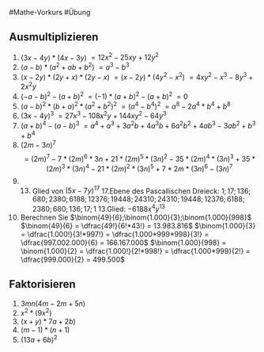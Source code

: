 #Mathe-Vorkurs #Übung
## Ausmultiplizieren
1. $(3x-4y)*(4x-3y)$
   $= 12x^2 - 25xy + 12y^2$
2. $(a-b)*(a^2+ab+b^2)$
   $= a^3 - b^3$
3. $(x-2y)*(2y+x)*(2y-x)$
   $= (x - 2y)*(4y^2 - x^2)$
   $= 4xy^2 - x^3 - 8y^3 + 2x^2y$
4. $(-a-b)^2-(a+b)^2$
   $= (-1)*(a + b)^2 - (a + b)^2$
   $= 0$
5. $(a-b)^2*(b+a)^2*(a^2+b^2)^2$
   $= (a^4 - b^4)^2$
   $= a^8 - 2a^4*b^4 + b^8$
6. $(3x-4y)^3$
   $= 27x^3 - 108x^2y + 144xy^2 - 64y^3$
7. $(a+b)^4-(a-b)^3$
   $= a^4 + a^3 + 3a^2b + 4a^3b + 6a^2b^2 + 4ab^3 - 3ab^2 + b^3 + b^4$
8. $(2m-3n)^7$
    $$= (2m)^7 - 7 * (2m)^6*3n + 21 * (2m)^5*(3n)^2 - 35 * (2m)^4*(3n)^3 + 35 * (2m)^3*(3n)^4 - 21 * (2m)^2*(3n)^5 + 7 * 2m*(3n)^6 - (3n)^7$$
9. 13. Glied von $(5x-7y)^{17}$
   17.Ebene des Pascallischen Dreieck:
   $1;17;136;680;2380;6188;12376;19448;24310;24310;19448;12376;6188;2380;680;136;17;1$
   13.Glied: $-6188x^4y^{13}$
10. Berechnen Sie $\binom{49}{6};\binom{1.000}{3};\binom{1.000}{998}$
    $\binom{49}{6} = \dfrac{49!}{6!*43!} = 13.983.816$
    $\binom{1.000}{3} = \dfrac{1.000!}{3!*997!} = \dfrac{1.000*999*998}{3!} = \dfrac{997.002.000}{6} = 166.167.000$
    $\binom{1.000}{998} = \binom{1.000}{2} = \dfrac{1.000!}{2!*998!} = \dfrac{1.000*999}{2!} = \dfrac{999.000}{2} = 499.500$

## Faktorisieren
1. $3mn(4m - 2m + 5n)$
2. $x^2 * (9x^2)$
3. $(x+y) * 7a+2b)$
4. $(m-1) * (n+1)$
5. $(13a + 6b)^2$
